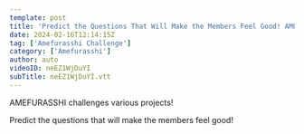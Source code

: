 ```yaml
---
template: post
title: 'Predict the Questions That Will Make the Members Feel Good! AMEFURASSHI Challenge #39'
date: 2024-02-16T12:14:15Z
tag: ['Amefurasshi Challenge']
category: ['Amefurasshi']
author: auto 
videoID: neEZ1WjDuYI
subTitle: neEZ1WjDuYI.vtt
---
```

AMEFURASSHI challenges various projects!

Predict the questions that will make the members feel good!


